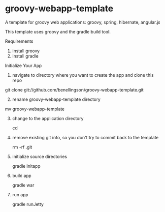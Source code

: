 groovy-webapp-template
======================

A template for groovy web applications: groovy, spring, hibernate, angular.js

This template uses groovy and the gradle build tool.

Requirements
1) install groovy
2) install gradle

Initialize Your App

1) navigate to directory where you want to create the app and clone this repo

git clone git://github.com/benellingson/groovy-webapp-template.git

2) rename groovy-webapp-template directory 

mv groovy-webapp-template <your-app-name>

3) change to the application directory

	cd <your-app-name>

4) remove existing git info, so you don't try to commit back to the template

	rm -rf .git

5) initialize source directories

	gradle initapp
	
6) build app

	gradle war
	
7) run app

	gradle runJetty
